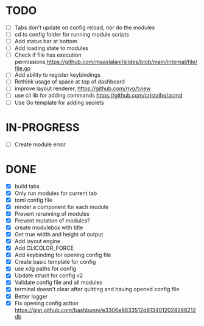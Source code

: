 # TODO

- [ ] Tabs don't update on config reload, nor do the modules
- [ ] cd to config folder for running module scripts
- [ ] Add status bar at bottom
- [ ] Add loading state to modules
- [ ] Check if file has execution permissions,https://github.com/maaslalani/slides/blob/main/internal/file/file.go
- [ ] Add ability to register keybindings
- [ ] Rethink usage of space at top of dashboard
- [ ] improve layout renderer, https://github.com/rivo/tview
- [ ] use cli lib for adding commands https://github.com/cristalhq/acmd
- [ ] Use Go template for adding secrets

# IN-PROGRESS

- [ ] Create module error

# DONE

- [x] build tabs
- [x] Only run modules for current tab
- [x] toml config file
- [x] render a component for each module
- [x] Prevent rerunning of modules
- [x] Prevent mutation of modules?
- [x] create modulebox with title
- [x] Get true width and height of output
- [x] Add layout engine
- [x] Add CLICOLOR_FORCE
- [x] Add keybinding for opening config file
- [x] Create basic template for config
- [x] use xdg paths for config
- [x] Update struct for config v2
- [x] Validate config file and all modules
- [x] terminal doesn't clear after quitting and having opened config file
- [x] Better logger
- [x] Fix opening config action https://gist.github.com/bashbunni/e3306e8633512d8134012028288212db
